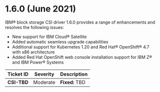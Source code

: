 # 1.6.0 (June 2021)

IBM® block storage CSI driver 1.6.0 provides a range of enhancements and resolves the following issues:

-   New support for IBM Cloud® Satellite
-   Added automatic seamless upgrade capabilities
-   Additional support for Kubernetes 1.20 and Red Hat® OpenShift® 4.7 with x86 architecture
-   Added Red Hat OpenShift web console installation support for IBM Z® and IBM Power® Systems

|Ticket ID|Severity|Description|
|---------|--------|-----------|
|**CSI-TBD**|Moderate|**Fixed:** TBD|